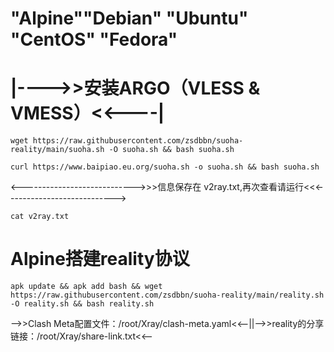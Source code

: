 # "Alpine""Debian" "Ubuntu" "CentOS" "Fedora" 
# |---->>安装ARGO（VLESS & VMESS）<<----|
```
wget https://raw.githubusercontent.com/zsdbbn/suoha-reality/main/suoha.sh -O suoha.sh && bash suoha.sh
```
```
curl https://www.baipiao.eu.org/suoha.sh -o suoha.sh && bash suoha.sh
```
<---------------------------->>>信息保存在 v2ray.txt,再次查看请运行<<<--------------------------->
```
cat v2ray.txt 
```



# Alpine搭建reality协议
```
apk update && apk add bash && wget https://raw.githubusercontent.com/zsdbbn/suoha-reality/main/reality.sh -O reality.sh && bash reality.sh
```
-->>Clash Meta配置文件：/root/Xray/clash-meta.yaml<<--||-->>reality的分享链接：/root/Xray/share-link.txt<<--
